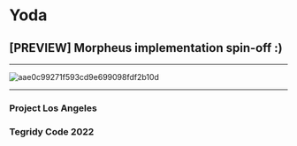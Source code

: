 # Yoda
## [PREVIEW] Morpheus implementation spin-off :)

***

![aae0c99271f593cd9e699098fdf2b10d](https://user-images.githubusercontent.com/56325539/172023925-326cbb90-879b-4b6a-878f-4d2e1969248b.jpg)

***

### Project Los Angeles

### Tegridy Code 2022
